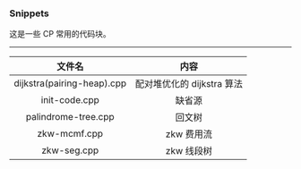 ### Snippets

这是一些 CP 常用的代码块。

---

文件名 | 内容
:-: | :-:
dijkstra(pairing-heap).cpp | 配对堆优化的 dijkstra 算法
init-code.cpp | 缺省源
palindrome-tree.cpp | 回文树
zkw-mcmf.cpp | zkw 费用流
zkw-seg.cpp | zkw 线段树
